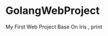 <!--
 * @Descripttion: 
 * @version: 
 * @Author: zhangshq@corp.21cn.com
 * @Date: 2020-06-19 10:54:41
 * @LastEditors: zhangshq@corp.21cn.com
 * @LastEditTime: 2020-06-19 11:08:37
--> 
# GolangWebProject
My First Web Project Base On Iris , print 
